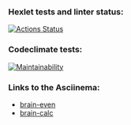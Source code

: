 ### Hexlet tests and linter status:
[![Actions Status](https://github.com/NikolaiProgramist/php-project-45/actions/workflows/hexlet-check.yml/badge.svg)](https://github.com/NikolaiProgramist/php-project-45/actions)

### Codeclimate tests:

[![Maintainability](https://api.codeclimate.com/v1/badges/dd0810323730aa39b454/maintainability)](https://codeclimate.com/github/NikolaiProgramist/php-project-45/maintainability)

### Links to the Asciinema:

+ [brain-even](https://asciinema.org/a/fmYE6VCWbbSwVEICccEX1tlXt)
+ [brain-calc](https://asciinema.org/a/dyhcW4o0VdfKu1YZm59YhSz3L)